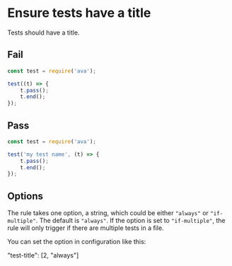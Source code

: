# Ensure tests have a title

Tests should have a title.


## Fail

```js
const test = require('ava');

test((t) => {
	t.pass();
	t.end();
});
```


## Pass

```js
const test = require('ava');

test('my test name', (t) => {
	t.pass();
	t.end();
});
```

## Options

The rule takes one option, a string, which could be either `"always"` or `"if-multiple"`. The default is `"always"`. If the option is set to `"if-multiple"`, the rule will only trigger if there are multiple tests in a file.

You can set the option in configuration like this:

"test-title": [2, "always"]
